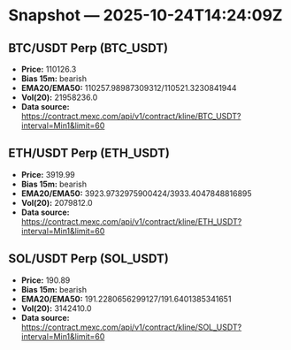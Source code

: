 # Snapshot — 2025-10-24T14:24:09Z

## BTC/USDT Perp (BTC_USDT)
- **Price:** 110126.3
- **Bias 15m:** bearish
- **EMA20/EMA50:** 110257.98987309312/110521.3230841944
- **Vol(20):** 21958236.0
- **Data source:** https://contract.mexc.com/api/v1/contract/kline/BTC_USDT?interval=Min1&limit=60

## ETH/USDT Perp (ETH_USDT)
- **Price:** 3919.99
- **Bias 15m:** bearish
- **EMA20/EMA50:** 3923.9732975900424/3933.4047848816895
- **Vol(20):** 2079812.0
- **Data source:** https://contract.mexc.com/api/v1/contract/kline/ETH_USDT?interval=Min1&limit=60

## SOL/USDT Perp (SOL_USDT)
- **Price:** 190.89
- **Bias 15m:** bearish
- **EMA20/EMA50:** 191.2280656299127/191.6401385341651
- **Vol(20):** 3142410.0
- **Data source:** https://contract.mexc.com/api/v1/contract/kline/SOL_USDT?interval=Min1&limit=60
